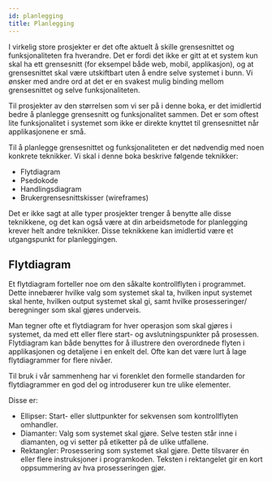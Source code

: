 ```yaml
---
id: planlegging
title: Planlegging
---
```

I virkelig store prosjekter er det ofte aktuelt å skille grensesnittet og
funksjonaliteten fra hverandre. Det er fordi det ikke er gitt at et system
kun skal ha ett grensesnitt (for eksempel både web, mobil, applikasjon), og
at grensesnittet skal være utskiftbart uten å endre selve systemet i bunn. Vi
ønsker med andre ord at det er en svakest mulig binding mellom
grensesnittet og selve funksjonaliteten.

Til prosjekter av den størrelsen som vi ser på i denne boka, er
det imidlertid bedre å planlegge grensesnitt og funksjonalitet
sammen. Det er som oftest lite funksjonalitet i systemet
som ikke er direkte knyttet til grensesnittet når
applikasjonene er små.

Til å planlegge grensesnittet og funksjonaliteten er
det nødvendig med noen konkrete teknikker. Vi
skal i denne boka beskrive følgende teknikker:

* Flytdiagram
* Psedokode
* Handlingsdiagram
* Brukergrensesnittskisser (wireframes)

Det er ikke sagt at alle typer prosjekter trenger
å benytte alle disse teknikkene, og det kan også
være at din arbeidsmetode for planlegging
krever helt andre teknikker. Disse teknikkene
kan imidlertid være et utgangspunkt for
planleggingen.

## Flytdiagram
Et flytdiagram forteller noe om den såkalte kontrollflyten i programmet.
Dette innebærer hvilke valg som systemet skal ta, hvilken input systemet
skal hente, hvilken output systemet skal gi, samt hvilke prosesseringer/
beregninger som skal gjøres underveis.

Man tegner ofte et flytdiagram for hver operasjon som skal gjøres i
systemet, da med ett eller flere start- og avslutningspunkter på
prosessen. Flytdiagram kan både benyttes for å illustrere den
overordnede flyten i applikasjonen og detaljene i en enkelt
del. Ofte kan det være lurt å lage flytdiagrammer for flere
nivåer.

Til bruk i vår sammenheng har vi forenklet den
formelle standarden for flytdiagrammer en god
del og introduserer kun tre ulike elementer.

Disse er:
* Ellipser: Start- eller sluttpunkter for
sekvensen som kontrollflyten omhandler.
* Diamanter: Valg som systemet skal gjøre.
Selve testen står inne i diamanten, og vi setter
på etiketter på de ulike utfallene.
* Rektangler: Prosessering som systemet skal
gjøre. Dette tilsvarer én eller flere instruksjoner
i programkoden. Teksten i rektangelet gir en
kort oppsummering av hva prosesseringen gjør.
